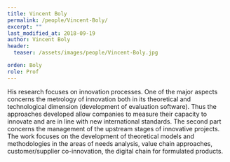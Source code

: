 ```yaml
---
title: Vincent Boly
permalink: /people/Vincent-Boly/
excerpt: ""
last_modified_at: 2018-09-19
author: Vincent Boly
header:
  teaser: /assets/images/people/Vincent-Boly.jpg

orden: Boly
role: Prof
---
```



His research focuses on innovation processes. One of the major aspects concerns the metrology of innovation both in its theoretical and technological dimension (development of evaluation software). Thus the approaches developed allow companies to measure their capacity to innovate and are in line with new international standards. The second part concerns the management of the upstream stages of innovative projects. The work focuses on the development of theoretical models and methodologies in the areas of needs analysis, value chain approaches, customer/supplier co-innovation, the digital chain for formulated products.